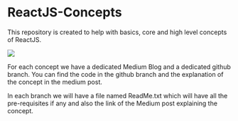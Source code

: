# ReactJS-Concepts
This repository is created to help with basics, core and high level concepts of ReactJS.

<img src="https://octodex.github.com/images/yaktocat.png](https://github.com/ReactJS-Concepts/ReactJS-Concepts/blob/DataBinding/reactjs-concepts/src/Resources/Images/LearnReact.gif" />


For each concept we have a dedicated Medium Blog and a dedicated github branch.
You can find the code in the github branch and the explanation of the concept in the medium post.

In each branch we will have a file named ReadMe.txt which will have all the pre-requisites if any and also the link of the Medium post explaining the concept.

